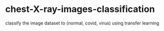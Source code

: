 # chest-X-ray-images-classification
classify the image dataset to (normal, covid, virus) using transfer learning
